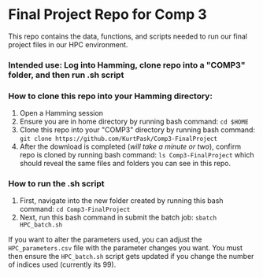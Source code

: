 # Final Project Repo for Comp 3

This repo contains the data, functions, and scripts needed to run our final project files in our HPC environment.

### Intended use: Log into Hamming, clone repo into a "COMP3" folder, and then run .sh script

### How to clone this repo into your Hamming directory:

1. Open a Hamming session
2. Ensure you are in home directory by running bash command: ```cd $HOME```
3. Clone this repo into your "COMP3" directory by running bash command: ```git clone https://github.com/KurtPask/Comp3-FinalProject```
4. After the download is completed (*will take a minute or two*), confirm repo is cloned by running bash command: ```ls Comp3-FinalProject``` which should reveal the same files and folders you can see in this repo.
   
### How to run the .sh script

1. First, navigate into the new folder created by running this bash command: ```cd Comp3-FinalProject```
2. Next, run this bash command in submit the batch job: ```sbatch HPC_batch.sh```

If you want to alter the parameters used, you can adjust the ```HPC_parameters.csv``` file with the parameter changes you want. You must then ensure the ```HPC_batch.sh``` script gets updated if you change the number of indices used (currently its 99).
